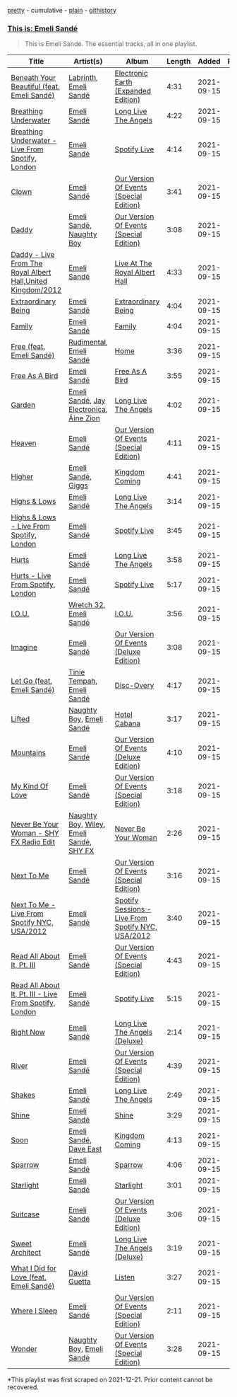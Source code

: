 [pretty](/playlists/pretty/37i9dQZF1DXdRITMyVwc9y.md) - cumulative - [plain](/playlists/plain/37i9dQZF1DXdRITMyVwc9y) - [githistory](https://github.githistory.xyz/mackorone/spotify-playlist-archive/blob/main/playlists/plain/37i9dQZF1DXdRITMyVwc9y)

### [This is: Emeli Sandé](https://open.spotify.com/playlist/0yGxOadOvwh84CnPv5LLnE)

> This is Emeli Sandé\. The essential tracks, all in one playlist.

| Title | Artist(s) | Album | Length | Added | Removed |
|---|---|---|---|---|---|
| [Beneath Your Beautiful \(feat\. Emeli Sandé\)](https://open.spotify.com/track/2EcsgXlxz99UMDSPg5T8RF) | [Labrinth](https://open.spotify.com/artist/2feDdbD5araYcm6JhFHHw7), [Emeli Sandé](https://open.spotify.com/artist/7sfgqEdoeBTjd8lQsPT3Cy) | [Electronic Earth \(Expanded Edition\)](https://open.spotify.com/album/6PBBbXmYV7dKnaik0fjkOI) | 4:31 | 2021-09-15 |  |
| [Breathing Underwater](https://open.spotify.com/track/0Q1CLOFhsk4KhLKOgLmgLK) | [Emeli Sandé](https://open.spotify.com/artist/7sfgqEdoeBTjd8lQsPT3Cy) | [Long Live The Angels](https://open.spotify.com/album/1mSkU8rCuqR11b1hNvWjgw) | 4:22 | 2021-09-15 |  |
| [Breathing Underwater \- Live From Spotify, London](https://open.spotify.com/track/6BqJEGGYElJ71xSw1O42Pp) | [Emeli Sandé](https://open.spotify.com/artist/7sfgqEdoeBTjd8lQsPT3Cy) | [Spotify Live](https://open.spotify.com/album/7gINVjGuO9u8UaTxDqacSq) | 4:14 | 2021-09-15 |  |
| [Clown](https://open.spotify.com/track/0tRbE57ldKxtHep2R9KQZF) | [Emeli Sandé](https://open.spotify.com/artist/7sfgqEdoeBTjd8lQsPT3Cy) | [Our Version Of Events \(Special Edition\)](https://open.spotify.com/album/2Z58ts5QbxC3UZxukFC0Fe) | 3:41 | 2021-09-15 |  |
| [Daddy](https://open.spotify.com/track/1OiUSBHXB50476HpiayCMU) | [Emeli Sandé](https://open.spotify.com/artist/7sfgqEdoeBTjd8lQsPT3Cy), [Naughty Boy](https://open.spotify.com/artist/1bT7m67vi78r2oqvxrP3X5) | [Our Version Of Events \(Special Edition\)](https://open.spotify.com/album/2Z58ts5QbxC3UZxukFC0Fe) | 3:08 | 2021-09-15 |  |
| [Daddy \- Live From The Royal Albert Hall,United Kingdom/2012](https://open.spotify.com/track/4LoWE9WlPEKB0s7qSyEx2O) | [Emeli Sandé](https://open.spotify.com/artist/7sfgqEdoeBTjd8lQsPT3Cy) | [Live At The Royal Albert Hall](https://open.spotify.com/album/1A253TQGd0C0DIba96h85G) | 4:33 | 2021-09-15 |  |
| [Extraordinary Being](https://open.spotify.com/track/3zboB0IK3bjgkJdH1Dr3tA) | [Emeli Sandé](https://open.spotify.com/artist/7sfgqEdoeBTjd8lQsPT3Cy) | [Extraordinary Being](https://open.spotify.com/album/5VviVaeo5tJVy9Il7zRD4x) | 4:04 | 2021-09-15 |  |
| [Family](https://open.spotify.com/track/5P5DlkMeOFrQCHUgB05PYf) | [Emeli Sandé](https://open.spotify.com/artist/7sfgqEdoeBTjd8lQsPT3Cy) | [Family](https://open.spotify.com/album/646cPHHdR9E2QLrmuUwhf6) | 4:04 | 2021-09-15 |  |
| [Free \(feat\. Emeli Sandé\)](https://open.spotify.com/track/2rOuCpkWsioxg8QNPMX9lB) | [Rudimental](https://open.spotify.com/artist/4WN5naL3ofxrVBgFpguzKo), [Emeli Sandé](https://open.spotify.com/artist/7sfgqEdoeBTjd8lQsPT3Cy) | [Home](https://open.spotify.com/album/2AOpbitJNMvKhSbsi2YD4F) | 3:36 | 2021-09-15 |  |
| [Free As A Bird](https://open.spotify.com/track/12Gn2tivYxzcYYziGyq59B) | [Emeli Sandé](https://open.spotify.com/artist/7sfgqEdoeBTjd8lQsPT3Cy) | [Free As A Bird](https://open.spotify.com/album/2I9l98Q9SF234MiQLBf8za) | 3:55 | 2021-09-15 |  |
| [Garden](https://open.spotify.com/track/2LsYs9LtG8W5WekWRCOOZE) | [Emeli Sandé](https://open.spotify.com/artist/7sfgqEdoeBTjd8lQsPT3Cy), [Jay Electronica](https://open.spotify.com/artist/0TkqXdyWLsssJH7okthMPQ), [Áine Zion](https://open.spotify.com/artist/0FFYIJKmnqvdesxjzuCePg) | [Long Live The Angels](https://open.spotify.com/album/1mSkU8rCuqR11b1hNvWjgw) | 4:02 | 2021-09-15 |  |
| [Heaven](https://open.spotify.com/track/5e3WXo50iEZ0z5S3dYR5hY) | [Emeli Sandé](https://open.spotify.com/artist/7sfgqEdoeBTjd8lQsPT3Cy) | [Our Version Of Events \(Special Edition\)](https://open.spotify.com/album/2Z58ts5QbxC3UZxukFC0Fe) | 4:11 | 2021-09-15 |  |
| [Higher](https://open.spotify.com/track/4lvj8B7u7hnpHmHGLXuYto) | [Emeli Sandé](https://open.spotify.com/artist/7sfgqEdoeBTjd8lQsPT3Cy), [Giggs](https://open.spotify.com/artist/3S0tlB4fE7ChxI2pWz8Xip) | [Kingdom Coming](https://open.spotify.com/album/6HqpF3qlqfGWsZQD5GjAIV) | 4:41 | 2021-09-15 |  |
| [Highs & Lows](https://open.spotify.com/track/0gvPnDf3tBXu4nrkqL73dN) | [Emeli Sandé](https://open.spotify.com/artist/7sfgqEdoeBTjd8lQsPT3Cy) | [Long Live The Angels](https://open.spotify.com/album/1mSkU8rCuqR11b1hNvWjgw) | 3:14 | 2021-09-15 |  |
| [Highs & Lows \- Live From Spotify, London](https://open.spotify.com/track/1eBU6y6fGc06z6A1I8FAfF) | [Emeli Sandé](https://open.spotify.com/artist/7sfgqEdoeBTjd8lQsPT3Cy) | [Spotify Live](https://open.spotify.com/album/7gINVjGuO9u8UaTxDqacSq) | 3:45 | 2021-09-15 |  |
| [Hurts](https://open.spotify.com/track/0EaGIT8vHXRNuMNwJ8XAWt) | [Emeli Sandé](https://open.spotify.com/artist/7sfgqEdoeBTjd8lQsPT3Cy) | [Long Live The Angels](https://open.spotify.com/album/1mSkU8rCuqR11b1hNvWjgw) | 3:58 | 2021-09-15 |  |
| [Hurts \- Live From Spotify, London](https://open.spotify.com/track/6zqsAcQ9fV82wjbWgxIi2F) | [Emeli Sandé](https://open.spotify.com/artist/7sfgqEdoeBTjd8lQsPT3Cy) | [Spotify Live](https://open.spotify.com/album/7gINVjGuO9u8UaTxDqacSq) | 5:17 | 2021-09-15 |  |
| [I.O.U.](https://open.spotify.com/track/33r8mmCnEA7tWzyFBobrlS) | [Wretch 32](https://open.spotify.com/artist/0T2sGLJKge2eaFmZJxX7sq), [Emeli Sandé](https://open.spotify.com/artist/7sfgqEdoeBTjd8lQsPT3Cy) | [I.O.U.](https://open.spotify.com/album/2XiShuDf0psUPITrVlXAO1) | 3:56 | 2021-09-15 |  |
| [Imagine](https://open.spotify.com/track/66yRvcITRhs4p8lnZTVueL) | [Emeli Sandé](https://open.spotify.com/artist/7sfgqEdoeBTjd8lQsPT3Cy) | [Our Version Of Events \(Deluxe Edition\)](https://open.spotify.com/album/2HRVsEENfqhaHpO9jcFifw) | 3:08 | 2021-09-15 |  |
| [Let Go \(feat\. Emeli Sandé\)](https://open.spotify.com/track/1aXCXN9iBohPAXH13hzauJ) | [Tinie Tempah](https://open.spotify.com/artist/0Tob4H0FLtEONHU1MjpUEp), [Emeli Sandé](https://open.spotify.com/artist/7sfgqEdoeBTjd8lQsPT3Cy) | [Disc\-Overy](https://open.spotify.com/album/0B0XOuBWbgLAOkmOFXDe9M) | 4:17 | 2021-09-15 |  |
| [Lifted](https://open.spotify.com/track/1NhICAB9B7c4517vbUK1Ji) | [Naughty Boy](https://open.spotify.com/artist/1bT7m67vi78r2oqvxrP3X5), [Emeli Sandé](https://open.spotify.com/artist/7sfgqEdoeBTjd8lQsPT3Cy) | [Hotel Cabana](https://open.spotify.com/album/0iQm7rOF77SidB8qdC2cbp) | 3:17 | 2021-09-15 |  |
| [Mountains](https://open.spotify.com/track/22t2KoYniACfVadpIHPjeW) | [Emeli Sandé](https://open.spotify.com/artist/7sfgqEdoeBTjd8lQsPT3Cy) | [Our Version Of Events \(Deluxe Edition\)](https://open.spotify.com/album/2HRVsEENfqhaHpO9jcFifw) | 4:10 | 2021-09-15 |  |
| [My Kind Of Love](https://open.spotify.com/track/0msQ8XAR6dGpQKzg27ycn6) | [Emeli Sandé](https://open.spotify.com/artist/7sfgqEdoeBTjd8lQsPT3Cy) | [Our Version Of Events \(Special Edition\)](https://open.spotify.com/album/2Z58ts5QbxC3UZxukFC0Fe) | 3:18 | 2021-09-15 |  |
| [Never Be Your Woman \- SHY FX Radio Edit](https://open.spotify.com/track/4ymsAGWOmrWYmQ5nbzgeYC) | [Naughty Boy](https://open.spotify.com/artist/1bT7m67vi78r2oqvxrP3X5), [Wiley](https://open.spotify.com/artist/7k9T7lZlHjRAM1bb0r9Rm3), [Emeli Sandé](https://open.spotify.com/artist/7sfgqEdoeBTjd8lQsPT3Cy), [SHY FX](https://open.spotify.com/artist/5oDtp2FC8VqBjTx1aT4P5j) | [Never Be Your Woman](https://open.spotify.com/album/45MaWX9LfJvi8KpGnnadLX) | 2:26 | 2021-09-15 |  |
| [Next To Me](https://open.spotify.com/track/2C5l2dK6ep2JRgQ9UenCBs) | [Emeli Sandé](https://open.spotify.com/artist/7sfgqEdoeBTjd8lQsPT3Cy) | [Our Version Of Events \(Special Edition\)](https://open.spotify.com/album/2Z58ts5QbxC3UZxukFC0Fe) | 3:16 | 2021-09-15 |  |
| [Next To Me \- Live From Spotify NYC, USA/2012](https://open.spotify.com/track/4Y1ZvAbetcpZsmedL9uhmR) | [Emeli Sandé](https://open.spotify.com/artist/7sfgqEdoeBTjd8lQsPT3Cy) | [Spotify Sessions \- Live From Spotify NYC, USA/2012](https://open.spotify.com/album/23NSEnpwoyErSZ3FXXPx4N) | 3:40 | 2021-09-15 |  |
| [Read All About It, Pt\. III](https://open.spotify.com/track/1NrDot6zcivIjCVMFoe7uV) | [Emeli Sandé](https://open.spotify.com/artist/7sfgqEdoeBTjd8lQsPT3Cy) | [Our Version Of Events \(Special Edition\)](https://open.spotify.com/album/2Z58ts5QbxC3UZxukFC0Fe) | 4:43 | 2021-09-15 |  |
| [Read All About It, Pt\. III \- Live From Spotify, London](https://open.spotify.com/track/1E2YAnWhS1RL6ghGutYYoL) | [Emeli Sandé](https://open.spotify.com/artist/7sfgqEdoeBTjd8lQsPT3Cy) | [Spotify Live](https://open.spotify.com/album/21OcsMhvxiZdqyKbvLJemo) | 5:15 | 2021-09-15 |  |
| [Right Now](https://open.spotify.com/track/26GcVenudtCEleGPxbFHGA) | [Emeli Sandé](https://open.spotify.com/artist/7sfgqEdoeBTjd8lQsPT3Cy) | [Long Live The Angels \(Deluxe\)](https://open.spotify.com/album/5dROr3bb551hRGk7cTiS8A) | 2:14 | 2021-09-15 |  |
| [River](https://open.spotify.com/track/2f0FtrLDgtbBnxj6KdG7M9) | [Emeli Sandé](https://open.spotify.com/artist/7sfgqEdoeBTjd8lQsPT3Cy) | [Our Version Of Events \(Special Edition\)](https://open.spotify.com/album/2Z58ts5QbxC3UZxukFC0Fe) | 4:39 | 2021-09-15 |  |
| [Shakes](https://open.spotify.com/track/6mZVRWudCc1XX4HLoB5m3h) | [Emeli Sandé](https://open.spotify.com/artist/7sfgqEdoeBTjd8lQsPT3Cy) | [Long Live The Angels](https://open.spotify.com/album/1mSkU8rCuqR11b1hNvWjgw) | 2:49 | 2021-09-15 |  |
| [Shine](https://open.spotify.com/track/17Lz57lmEXE9o5p9UZBPqs) | [Emeli Sandé](https://open.spotify.com/artist/7sfgqEdoeBTjd8lQsPT3Cy) | [Shine](https://open.spotify.com/album/2Kvao4pWDV87JI9KFA1GTW) | 3:29 | 2021-09-15 |  |
| [Soon](https://open.spotify.com/track/77Z4I0NiLKCCWUQ1YL20jX) | [Emeli Sandé](https://open.spotify.com/artist/7sfgqEdoeBTjd8lQsPT3Cy), [Dave East](https://open.spotify.com/artist/7e10JUMF7MJmmwYpnTSMI5) | [Kingdom Coming](https://open.spotify.com/album/6HqpF3qlqfGWsZQD5GjAIV) | 4:13 | 2021-09-15 |  |
| [Sparrow](https://open.spotify.com/track/5TKZ9idH7g9jGzBCFqpEeB) | [Emeli Sandé](https://open.spotify.com/artist/7sfgqEdoeBTjd8lQsPT3Cy) | [Sparrow](https://open.spotify.com/album/5lyagAZ7SJgVei37ByhIN5) | 4:06 | 2021-09-15 |  |
| [Starlight](https://open.spotify.com/track/4sRqO2wknA3eNxP2NUlEV5) | [Emeli Sandé](https://open.spotify.com/artist/7sfgqEdoeBTjd8lQsPT3Cy) | [Starlight](https://open.spotify.com/album/420InqZHZ4UcoK9LYX8oKV) | 3:01 | 2021-09-15 |  |
| [Suitcase](https://open.spotify.com/track/12H8k9KSTKSJkn3kY70Jdb) | [Emeli Sandé](https://open.spotify.com/artist/7sfgqEdoeBTjd8lQsPT3Cy) | [Our Version Of Events \(Deluxe Edition\)](https://open.spotify.com/album/2HRVsEENfqhaHpO9jcFifw) | 3:06 | 2021-09-15 |  |
| [Sweet Architect](https://open.spotify.com/track/3s4yfND8fupEjSY4nVQ5VO) | [Emeli Sandé](https://open.spotify.com/artist/7sfgqEdoeBTjd8lQsPT3Cy) | [Long Live The Angels \(Deluxe\)](https://open.spotify.com/album/5dROr3bb551hRGk7cTiS8A) | 3:19 | 2021-09-15 |  |
| [What I Did for Love \(feat\. Emeli Sandé\)](https://open.spotify.com/track/1YRjRHdl0aEtzHEn1uGi8k) | [David Guetta](https://open.spotify.com/artist/1Cs0zKBU1kc0i8ypK3B9ai) | [Listen](https://open.spotify.com/album/77UW17CZFyCaRLHdHeofZu) | 3:27 | 2021-09-15 |  |
| [Where I Sleep](https://open.spotify.com/track/6Ylfh1z3kwkQ88AvefB8rf) | [Emeli Sandé](https://open.spotify.com/artist/7sfgqEdoeBTjd8lQsPT3Cy) | [Our Version Of Events \(Special Edition\)](https://open.spotify.com/album/2Z58ts5QbxC3UZxukFC0Fe) | 2:11 | 2021-09-15 |  |
| [Wonder](https://open.spotify.com/track/5PR5GWZf7GwZPrbfNkzHh6) | [Naughty Boy](https://open.spotify.com/artist/1bT7m67vi78r2oqvxrP3X5), [Emeli Sandé](https://open.spotify.com/artist/7sfgqEdoeBTjd8lQsPT3Cy) | [Our Version Of Events \(Special Edition\)](https://open.spotify.com/album/2Z58ts5QbxC3UZxukFC0Fe) | 3:28 | 2021-09-15 |  |

\*This playlist was first scraped on 2021-12-21. Prior content cannot be recovered.
